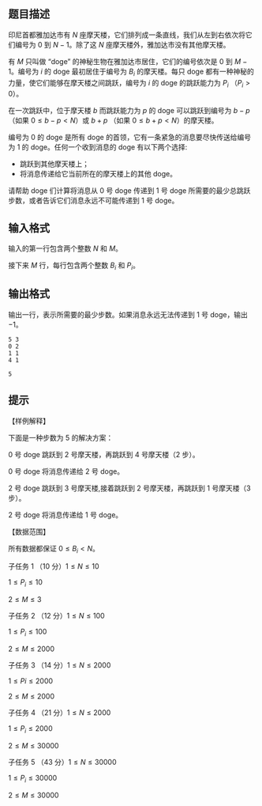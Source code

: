 ## 题目描述
印尼首都雅加达市有 $N$ 座摩天楼，它们排列成一条直线，我们从左到右依次将它们编号为 $0$ 到 $N − 1$。除了这 $N$ 座摩天楼外，雅加达市没有其他摩天楼。

有 $M$ 只叫做 “doge” 的神秘生物在雅加达市居住，它们的编号依次是 $0$ 到 $M − 1$。编号为 $i$ 的 doge 最初居住于编号为 $B_i$ 的摩天楼。每只 doge 都有一种神秘的力量，使它们能够在摩天楼之间跳跃，编号为 $i$ 的 doge 的跳跃能力为 $P_i$ （$P_i > 0$）。

在一次跳跃中，位于摩天楼 $b$ 而跳跃能力为 $p$ 的 doge 可以跳跃到编号为 $b - p$ （如果 $0 \leq b - p < N$）或 $b + p$ （如果 $0 \leq b + p < N$）的摩天楼。

编号为 $0$ 的 doge 是所有 doge 的首领，它有一条紧急的消息要尽快传送给编号为 $1$ 的 doge。任何一个收到消息的 doge 有以下两个选择:

- 跳跃到其他摩天楼上；
- 将消息传递给它当前所在的摩天楼上的其他 doge。

请帮助 doge 们计算将消息从 $0$ 号 doge 传递到 $1$ 号 doge 所需要的最少总跳跃步数，或者告诉它们消息永远不可能传递到 $1$ 号 doge。


## 输入格式
输入的第一行包含两个整数 $N$ 和 $M$。

接下来 $M$ 行，每行包含两个整数 $B_i$ 和 $P_i$。


## 输出格式
输出一行，表示所需要的最少步数。如果消息永远无法传递到 $1$ 号 doge，输出 $−1$。


```input1
5 3
0 2
1 1
4 1
```

```output1
5
```

## 提示
【样例解释】

下面是一种步数为 $5$ 的解决方案：

$0$ 号 doge 跳跃到 $2$ 号摩天楼，再跳跃到 $4$ 号摩天楼（$2$ 步）。

$0$ 号 doge 将消息传递给 $2$ 号 doge。

$2$ 号 doge 跳跃到 $3$ 号摩天楼,接着跳跃到 $2$ 号摩天楼，再跳跃到 $1$ 号摩天楼（$3$ 步）。

$2$ 号 doge 将消息传递给 $1$ 号 doge。

【数据范围】

所有数据都保证 $0 \leq B_i < N$。

子任务 1 （10 分）$1 \leq N \leq 10$

$1 \leq P_i \leq 10$

$2 \leq M \leq 3$


子任务 2 （12 分）$1 \leq N \leq 100$

$1 \leq P_i \leq 100$

$2 \leq M \leq 2000$


子任务 3 （14 分）$1 \leq N \leq 2000$

$1 \leq P i ≤ 2000$

$2 \leq M \leq 2000$


子任务 4 （21 分）$1 \leq N \leq 2000$

$1 \leq P_i \leq 2000$

$2 \leq M \leq 30000$


子任务 5 （43 分）$1 \leq N \leq 30000$

$1 \leq P_i \leq 30000$

$2 \leq M \leq 30000$


